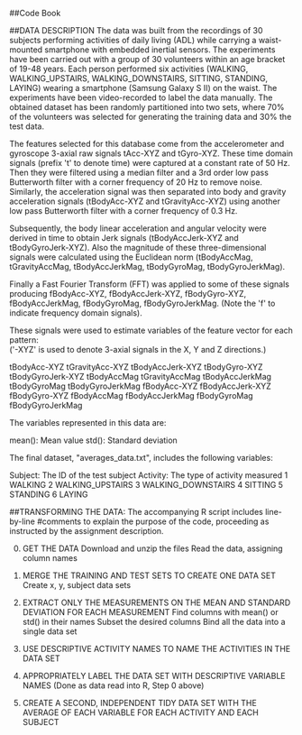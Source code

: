 
##Code Book


##DATA DESCRIPTION
The data was built from the recordings of 30 subjects performing activities of daily living (ADL) while carrying a waist-mounted smartphone with embedded inertial sensors.
The experiments have been carried out with a group of 30 volunteers within an age bracket of 19-48 years. Each person performed six activities (WALKING, WALKING_UPSTAIRS, WALKING_DOWNSTAIRS, SITTING, STANDING, LAYING) wearing a smartphone (Samsung Galaxy S II) on the waist. The experiments have been video-recorded to label the data manually. The obtained dataset has been randomly partitioned into two sets, where 70% of the volunteers was selected for generating the training data and 30% the test data.

The features selected for this database come from the accelerometer and gyroscope 3-axial raw signals tAcc-XYZ and tGyro-XYZ. These time domain signals (prefix 't' to denote time) were captured at a constant rate of 50 Hz. Then they were filtered using a median filter and a 3rd order low pass Butterworth filter with a corner frequency of 20 Hz to remove noise. Similarly, the acceleration signal was then separated into body and gravity acceleration signals (tBodyAcc-XYZ and tGravityAcc-XYZ) using another low pass Butterworth filter with a corner frequency of 0.3 Hz. 

Subsequently, the body linear acceleration and angular velocity were derived in time to obtain Jerk signals (tBodyAccJerk-XYZ and tBodyGyroJerk-XYZ). Also the magnitude of these three-dimensional signals were calculated using the Euclidean norm (tBodyAccMag, tGravityAccMag, tBodyAccJerkMag, tBodyGyroMag, tBodyGyroJerkMag). 

Finally a Fast Fourier Transform (FFT) was applied to some of these signals producing fBodyAcc-XYZ, fBodyAccJerk-XYZ, fBodyGyro-XYZ, fBodyAccJerkMag, fBodyGyroMag, fBodyGyroJerkMag. (Note the 'f' to indicate frequency domain signals). 

These signals were used to estimate variables of the feature vector for each pattern:  
('-XYZ' is used to denote 3-axial signals in the X, Y and Z directions.) 

tBodyAcc-XYZ
tGravityAcc-XYZ
tBodyAccJerk-XYZ
tBodyGyro-XYZ
tBodyGyroJerk-XYZ
tBodyAccMag
tGravityAccMag
tBodyAccJerkMag
tBodyGyroMag
tBodyGyroJerkMag
fBodyAcc-XYZ
fBodyAccJerk-XYZ
fBodyGyro-XYZ
fBodyAccMag
fBodyAccJerkMag
fBodyGyroMag
fBodyGyroJerkMag

The variables represented in this data are: 

mean(): Mean value
std(): Standard deviation
 

The final dataset, "averages_data.txt", includes the following variables:

Subject: The ID of the test subject
Activity: The type of activity measured
1 WALKING
2 WALKING_UPSTAIRS
3 WALKING_DOWNSTAIRS
4 SITTING
5 STANDING
6 LAYING



##TRANSFORMING THE DATA:
The accompanying R script includes line-by-line #comments to explain the purpose of the code, proceeding as instructed by the assignment description.

0. GET THE DATA
	Download and unzip the files
	Read the data, assigning column names

1. MERGE THE TRAINING AND TEST SETS TO CREATE ONE DATA SET
 Create x, y, subject data sets

2. EXTRACT ONLY THE MEASUREMENTS ON THE MEAN AND STANDARD DEVIATION FOR EACH MEASUREMENT
	Find columns with mean() or std() in their names
	Subset the desired columns
	Bind all the data into a single data set

3. USE DESCRIPTIVE ACTIVITY NAMES TO NAME THE ACTIVITIES IN THE DATA SET
4. APPROPRIATELY LABEL THE DATA SET WITH DESCRIPTIVE VARIABLE NAMES
	(Done as data read into R, Step 0 above)

5. CREATE A SECOND, INDEPENDENT TIDY DATA SET WITH THE AVERAGE OF EACH 
	 VARIABLE FOR EACH ACTIVITY AND EACH SUBJECT

